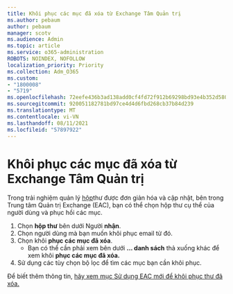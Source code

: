 ```yaml
---
title: Khôi phục các mục đã xóa từ Exchange Tâm Quản trị
ms.author: pebaum
author: pebaum
manager: scotv
ms.audience: Admin
ms.topic: article
ms.service: o365-administration
ROBOTS: NOINDEX, NOFOLLOW
localization_priority: Priority
ms.collection: Adm_O365
ms.custom:
- "1800008"
- "5719"
ms.openlocfilehash: 72eefe436b3ad138add0cf4fd72f912b69298bd93e4b352d5802f015ec94cbc3
ms.sourcegitcommit: 920051182781bd97ce4d4d6fbd268cb37b84d239
ms.translationtype: MT
ms.contentlocale: vi-VN
ms.lasthandoff: 08/11/2021
ms.locfileid: "57897922"
---
```

# <a name="recover-deleted-items-from-exchange-admin-center"></a>Khôi phục các mục đã xóa từ Exchange Tâm Quản trị

Trong trải nghiệm quản lý [hộp](https://admin.exchange.microsoft.com/#/mailboxes)thư được đơn giản hóa và cập nhật, bên trong Trung tâm Quản trị Exchange (EAC), bạn có thể chọn hộp thư cụ thể của người dùng và phục hồi các mục.

1. Chọn **hộp thư** bên dưới Người **nhận**.
2. Chọn người dùng mà bạn muốn khôi phục email từ đó.
3. Chọn khôi **phục các mục đã xóa**.
    - Bạn có thể cần phải xem bên dưới **... danh sách** thả xuống khác để xem khôi **phục các mục đã xóa.**
4. Sử dụng các tùy chọn bộ lọc để tìm các mục bạn cần khôi phục.

Để biết thêm thông tin, [hãy xem mục Sử dụng EAC mới để khôi phục thư đã xóa.](https://docs.microsoft.com/exchange/recipients-in-exchange-online/manage-user-mailboxes/recover-deleted-messages#use-new-eac-for-recovering-deleted-messages)
